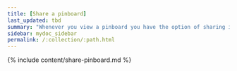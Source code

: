 ```yaml
---
title: [Share a pinboard]
last_updated: tbd
summary: "Whenever you view a pinboard you have the option of sharing it with others. "
sidebar: mydoc_sidebar
permalink: /:collection/:path.html
---
```


{% include content/share-pinboard.md %}
